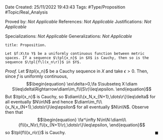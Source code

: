 <div class="topSpace"></div>

Date Created: 25/11/2022 19:43:43
Tags: #Type/Proposition #Topic/Real_Analysis

Proved by: <i>Not Applicable</i>
References: <i>Not Applicable</i>
Justifications: <i>Not Applicable</i>

Specializations: <i>Not Applicable</i>
Generalizations: <i>Not Applicable</i>

``` ad-Proposition
title: Proposition.

Let $f:X\to Y$ be a uniformly continuous function between metric spaces. If a sequence $\tpl{x_n}$ in $X$ is Cauchy, then so is the sequence $\tpl{f\l(x_n\r)}$ in $Y$.

```

<i>Proof.</i> Let $\tpl{x_n}$ be a Cauchy sequence in $X$ and take $\epsilon>0$. Then, since $f$ is uniformly continuous,
$$\begin{equation}
    \ex\delta>0,\fa S\subseteq X:\diam S\leq\delta\Rightarrow\diam\im_f\l(S\r)\leq\epsilon.
\end{equation}$$
But $\tpl{x_n}$ is Cauchy, so $\diam\l\{x_N,x_{N+1},\dots\r\}\leq\delta$ for all eventually $N\in\N$ and hence $\diam\im_f\l\{x_N,x_{N+1},\dots\r\}\leq\epsilon$ for all eventually $N\in\N$. Observe then that
$$\begin{equation}
    \fa^\infty N\in\N:\diam\l\{f\l(x_N\r),f\l(x_{N+1}\r),\dots\r\}\leq\epsilon,
\end{equation}$$
so $\tpl{f\l(x_n\r)}$ is Cauchy.<span style="float:right;">$\blacksquare$</span>

